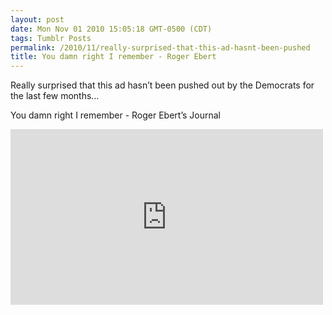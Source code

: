 ```yaml
---
layout: post
date: Mon Nov 01 2010 15:05:18 GMT-0500 (CDT)
tags: Tumblr Posts
permalink: /2010/11/really-surprised-that-this-ad-hasnt-been-pushed
title: You damn right I remember - Roger Ebert
---
```


Really surprised that this ad hasn&rsquo;t been pushed out by the Democrats for the last few months&hellip;

You damn right I remember - Roger Ebert&rsquo;s Journal

<iframe width="500" height="281" id="youtube_iframe" src="https://www.youtube.com/embed/8BJfMPxQuiU?feature=oembed&amp;enablejsapi=1&amp;origin=http://safe.txmblr.com&amp;wmode=opaque" frameborder="0" allowfullscreen=""></iframe>
